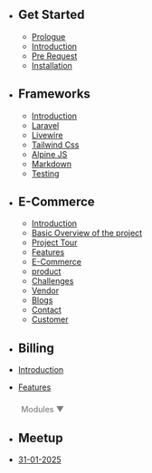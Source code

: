 - ## Get Started

    - [Prologue](/{{route}}/{{version}}/overview)
    - [Introduction](/{{route}}/{{version}}/intro/introduction)
    - [Pre Request](/{{route}}/{{version}}/intro/prerequest)
    - [Installation](/{{route}}/{{version}}/intro/installation)


- ## Frameworks
    - [Introduction](/{{route}}/{{version}}/framework/introduction)
    - [Laravel](/{{route}}/{{version}}/framework/laravel)
    - [Livewire](/{{route}}/{{version}}/framework/livewire)
    - [Tailwind Css](/{{route}}/{{version}}/framework/tailwindcss)
    - [Alpine JS](/{{route}}/{{version}}/framework/alpinejs)
    - [Markdown](/{{route}}/{{version}}/framework/markdown)
    - [Testing](/{{route}}/{{version}}/framework/testing)

- ## E-Commerce
  - [Introduction](/{{route}}/{{version}}/projects/introduction)
  - [Basic Overview of the project](/{{route}}/{{version}}/projects/Basic_OverView)
  - [Project Tour](/{{route}}/{{version}}/projects/project_tour)
  - [Features](/{{route}}/{{version}}/projects/features)
  - [E-Commerce](/{{route}}/{{version}}/projects/ecommerce)
  - [product](/{{route}}/{{version}}/projects/product)
  - [Challenges](/{{route}}/{{version}}/projects/challenges)
  - [Vendor](/{{route}}/{{version}}/projects/vendor)
  - [Blogs](/{{route}}/{{version}}/projects/blog)
  - [Contact](/{{route}}/{{version}}/projects/contact)
  - [Customer](/{{route}}/{{version}}/projects/Customer_page)

- ## Billing


 - [Introduction](/{{route}}/{{version}}/billing/introduction)


 - [Features](/{{route}}/{{version}}/billing/features)




<div id="module-toggle" style="cursor: pointer; font-weight: 500; color: gray; padding-left: 1.8rem; padding-top: 0.5rem;">
   Modules ▼
</div>


<div id="module-list" style="display: none; margin-left: 20px;">
  <ul style="list-style: none;  padding-top: 1rem; ">
    <li style=" padding-left: 0.2rem; padding-bottom: 0.2rem; margin-bottom: 8px;"><a style="color: gray;" href="/docs/1.0/billing/modules/entries">📥 Entry</a></li>
    <li style="padding-left: 0.2rem;  padding-bottom: 0.2rem; margin-bottom: 8px;"><a style="color: gray;" href="/docs/1.0/billing/modules/transactions">💳 Transaction</a></li>
    <li style="padding-left: 0.2rem;  padding-bottom: 0.2rem; margin-bottom: 8px;"><a style="color: gray;" href="/docs/1.0/billing/modules/master">📊 Master</a></li>
    <li style="padding-left: 0.2rem;  padding-bottom: 0.2rem; margin-bottom: 8px;"><a style="color: gray;" href="/docs/1.0/billing/modules/common">🌐 Common</a></li>
    <li style="padding-left: 0.2rem;  padding-bottom: 0.2rem; margin-bottom: 8px;"><a style="color: gray;" href="/docs/1.0/billing/modules/task">📝 Task</a></li>

  </ul>
</div>




- ## Meetup
 - [31-01-2025](/{{route}}/{{version}}/meetup/31_01_2025)


<style>
  #module-toggle:hover {
      text-decoration: underline;
  }
</style>

<script>
  document.addEventListener("DOMContentLoaded", function () {
      const moduleToggle = document.getElementById("module-toggle");
      const moduleList = document.getElementById("module-list");

      moduleToggle.addEventListener("click", function () {
          const isHidden = moduleList.style.display === "none";
          moduleList.style.display = isHidden ? "block" : "none";
          moduleToggle.innerHTML = isHidden ? " Modules ▲" : " Modules ▼";
      });
  });
</script>



